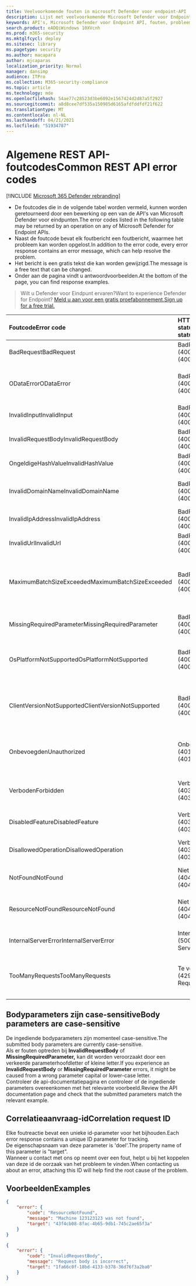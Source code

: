 ```yaml
---
title: Veelvoorkomende fouten in microsoft Defender voor endpoint-API
description: Lijst met veelvoorkomende Microsoft Defender voor Endpoint API-fouten met beschrijvingen.
keywords: API's, Microsoft Defender voor Endpoint API, fouten, probleemoplossing
search.product: eADQiWindows 10XVcnh
ms.prod: m365-security
ms.mktglfcycl: deploy
ms.sitesec: library
ms.pagetype: security
ms.author: macapara
author: mjcaparas
localization_priority: Normal
manager: dansimp
audience: ITPro
ms.collection: M365-security-compliance
ms.topic: article
ms.technology: mde
ms.openlocfilehash: 54ae77c28523d3be6092e1567424d2d87a5f2927
ms.sourcegitcommit: a8d8cee7df535a150985d6165afdfddfdf21f622
ms.translationtype: MT
ms.contentlocale: nl-NL
ms.lasthandoff: 04/21/2021
ms.locfileid: "51934787"
---
```

# <a name="common-rest-api-error-codes"></a><span data-ttu-id="aa8ab-104">Algemene REST API-foutcodes</span><span class="sxs-lookup"><span data-stu-id="aa8ab-104">Common REST API error codes</span></span>

[!INCLUDE [Microsoft 365 Defender rebranding](../../includes/microsoft-defender.md)]


* <span data-ttu-id="aa8ab-105">De foutcodes die in de volgende tabel worden vermeld, kunnen worden geretourneerd door een bewerking op een van de API's van Microsoft Defender voor eindpunten.</span><span class="sxs-lookup"><span data-stu-id="aa8ab-105">The error codes listed in the following table may be returned by an operation on any of Microsoft Defender for Endpoint APIs.</span></span>
* <span data-ttu-id="aa8ab-106">Naast de foutcode bevat elk foutbericht een foutbericht, waarmee het probleem kan worden opgelost.</span><span class="sxs-lookup"><span data-stu-id="aa8ab-106">In addition to the error code, every error response contains an error message, which can help resolve the problem.</span></span>
* <span data-ttu-id="aa8ab-107">Het bericht is een gratis tekst die kan worden gewijzigd.</span><span class="sxs-lookup"><span data-stu-id="aa8ab-107">The message is a free text that can be changed.</span></span>
* <span data-ttu-id="aa8ab-108">Onder aan de pagina vindt u antwoordvoorbeelden.</span><span class="sxs-lookup"><span data-stu-id="aa8ab-108">At the bottom of the page, you can find response examples.</span></span>

><span data-ttu-id="aa8ab-109">Wilt u Defender voor Eindpunt ervaren?</span><span class="sxs-lookup"><span data-stu-id="aa8ab-109">Want to experience Defender for Endpoint?</span></span> [<span data-ttu-id="aa8ab-110">Meld u aan voor een gratis proefabonnement.</span><span class="sxs-lookup"><span data-stu-id="aa8ab-110">Sign up for a free trial.</span></span>](https://www.microsoft.com/microsoft-365/windows/microsoft-defender-atp?ocid=docs-wdatp-assignaccess-abovefoldlink)

<span data-ttu-id="aa8ab-111">Foutcode</span><span class="sxs-lookup"><span data-stu-id="aa8ab-111">Error code</span></span> |<span data-ttu-id="aa8ab-112">HTTP-statuscode</span><span class="sxs-lookup"><span data-stu-id="aa8ab-112">HTTP status code</span></span> |<span data-ttu-id="aa8ab-113">Bericht</span><span class="sxs-lookup"><span data-stu-id="aa8ab-113">Message</span></span> 
:---|:---|:---
<span data-ttu-id="aa8ab-114">BadRequest</span><span class="sxs-lookup"><span data-stu-id="aa8ab-114">BadRequest</span></span> | <span data-ttu-id="aa8ab-115">BadRequest (400)</span><span class="sxs-lookup"><span data-stu-id="aa8ab-115">BadRequest (400)</span></span> | <span data-ttu-id="aa8ab-116">Foutbericht algemeen slecht verzoek.</span><span class="sxs-lookup"><span data-stu-id="aa8ab-116">General Bad Request error message.</span></span>
<span data-ttu-id="aa8ab-117">ODataError</span><span class="sxs-lookup"><span data-stu-id="aa8ab-117">ODataError</span></span> | <span data-ttu-id="aa8ab-118">BadRequest (400)</span><span class="sxs-lookup"><span data-stu-id="aa8ab-118">BadRequest (400)</span></span> | <span data-ttu-id="aa8ab-119">Ongeldige OData URI-query (de specifieke fout is opgegeven).</span><span class="sxs-lookup"><span data-stu-id="aa8ab-119">Invalid OData URI query (the specific error is specified).</span></span>
<span data-ttu-id="aa8ab-120">InvalidInput</span><span class="sxs-lookup"><span data-stu-id="aa8ab-120">InvalidInput</span></span> | <span data-ttu-id="aa8ab-121">BadRequest (400)</span><span class="sxs-lookup"><span data-stu-id="aa8ab-121">BadRequest (400)</span></span> | <span data-ttu-id="aa8ab-122">Ongeldige invoer {de ongeldige invoer}.</span><span class="sxs-lookup"><span data-stu-id="aa8ab-122">Invalid input {the invalid input}.</span></span>
<span data-ttu-id="aa8ab-123">InvalidRequestBody</span><span class="sxs-lookup"><span data-stu-id="aa8ab-123">InvalidRequestBody</span></span> | <span data-ttu-id="aa8ab-124">BadRequest (400)</span><span class="sxs-lookup"><span data-stu-id="aa8ab-124">BadRequest (400)</span></span> | <span data-ttu-id="aa8ab-125">Ongeldige aanvraag body.</span><span class="sxs-lookup"><span data-stu-id="aa8ab-125">Invalid request body.</span></span>
<span data-ttu-id="aa8ab-126">OngeldigeHashValue</span><span class="sxs-lookup"><span data-stu-id="aa8ab-126">InvalidHashValue</span></span> | <span data-ttu-id="aa8ab-127">BadRequest (400)</span><span class="sxs-lookup"><span data-stu-id="aa8ab-127">BadRequest (400)</span></span> | <span data-ttu-id="aa8ab-128">Hashwaarde {de ongeldige hash} is ongeldig.</span><span class="sxs-lookup"><span data-stu-id="aa8ab-128">Hash value {the invalid hash} is invalid.</span></span>
<span data-ttu-id="aa8ab-129">InvalidDomainName</span><span class="sxs-lookup"><span data-stu-id="aa8ab-129">InvalidDomainName</span></span> | <span data-ttu-id="aa8ab-130">BadRequest (400)</span><span class="sxs-lookup"><span data-stu-id="aa8ab-130">BadRequest (400)</span></span> | <span data-ttu-id="aa8ab-131">Domeinnaam {het ongeldige domein} is ongeldig.</span><span class="sxs-lookup"><span data-stu-id="aa8ab-131">Domain name {the invalid domain} is invalid.</span></span>
<span data-ttu-id="aa8ab-132">InvalidIpAddress</span><span class="sxs-lookup"><span data-stu-id="aa8ab-132">InvalidIpAddress</span></span> | <span data-ttu-id="aa8ab-133">BadRequest (400)</span><span class="sxs-lookup"><span data-stu-id="aa8ab-133">BadRequest (400)</span></span> | <span data-ttu-id="aa8ab-134">IP-adres {het ongeldige IP} is ongeldig.</span><span class="sxs-lookup"><span data-stu-id="aa8ab-134">IP address {the invalid IP} is invalid.</span></span>
<span data-ttu-id="aa8ab-135">InvalidUrl</span><span class="sxs-lookup"><span data-stu-id="aa8ab-135">InvalidUrl</span></span> | <span data-ttu-id="aa8ab-136">BadRequest (400)</span><span class="sxs-lookup"><span data-stu-id="aa8ab-136">BadRequest (400)</span></span> | <span data-ttu-id="aa8ab-137">URL {de ongeldige URL} is ongeldig.</span><span class="sxs-lookup"><span data-stu-id="aa8ab-137">URL {the invalid URL} is invalid.</span></span>
<span data-ttu-id="aa8ab-138">MaximumBatchSizeExceeded</span><span class="sxs-lookup"><span data-stu-id="aa8ab-138">MaximumBatchSizeExceeded</span></span> | <span data-ttu-id="aa8ab-139">BadRequest (400)</span><span class="sxs-lookup"><span data-stu-id="aa8ab-139">BadRequest (400)</span></span> | <span data-ttu-id="aa8ab-140">De maximale batchgrootte is overschreden.</span><span class="sxs-lookup"><span data-stu-id="aa8ab-140">Maximum batch size exceeded.</span></span> <span data-ttu-id="aa8ab-141">Ontvangen: {batch size received}, allowed: {batch size allowed}.</span><span class="sxs-lookup"><span data-stu-id="aa8ab-141">Received: {batch size received}, allowed: {batch size allowed}.</span></span>
<span data-ttu-id="aa8ab-142">MissingRequiredParameter</span><span class="sxs-lookup"><span data-stu-id="aa8ab-142">MissingRequiredParameter</span></span> | <span data-ttu-id="aa8ab-143">BadRequest (400)</span><span class="sxs-lookup"><span data-stu-id="aa8ab-143">BadRequest (400)</span></span> | <span data-ttu-id="aa8ab-144">Parameter {de ontbrekende parameter} ontbreekt.</span><span class="sxs-lookup"><span data-stu-id="aa8ab-144">Parameter {the missing parameter} is missing.</span></span>
<span data-ttu-id="aa8ab-145">OsPlatformNotSupported</span><span class="sxs-lookup"><span data-stu-id="aa8ab-145">OsPlatformNotSupported</span></span> | <span data-ttu-id="aa8ab-146">BadRequest (400)</span><span class="sxs-lookup"><span data-stu-id="aa8ab-146">BadRequest (400)</span></span> | <span data-ttu-id="aa8ab-147">Os Platform {the client OS Platform} wordt niet ondersteund voor deze actie.</span><span class="sxs-lookup"><span data-stu-id="aa8ab-147">OS Platform {the client OS Platform} is not supported for this action.</span></span>
<span data-ttu-id="aa8ab-148">ClientVersionNotSupported</span><span class="sxs-lookup"><span data-stu-id="aa8ab-148">ClientVersionNotSupported</span></span> | <span data-ttu-id="aa8ab-149">BadRequest (400)</span><span class="sxs-lookup"><span data-stu-id="aa8ab-149">BadRequest (400)</span></span> | <span data-ttu-id="aa8ab-150">{De aangevraagde actie} wordt ondersteund in clientversie {ondersteunde clientversie} en hoger.</span><span class="sxs-lookup"><span data-stu-id="aa8ab-150">{The requested action} is supported on client version {supported client version} and above.</span></span>
<span data-ttu-id="aa8ab-151">Onbevoegden</span><span class="sxs-lookup"><span data-stu-id="aa8ab-151">Unauthorized</span></span> | <span data-ttu-id="aa8ab-152">Onbevoegden (401)</span><span class="sxs-lookup"><span data-stu-id="aa8ab-152">Unauthorized (401)</span></span> | <span data-ttu-id="aa8ab-153">Onbevoegden (ongeldige of verlopen autorisatiekoptekst).</span><span class="sxs-lookup"><span data-stu-id="aa8ab-153">Unauthorized (invalid or expired authorization header).</span></span>
<span data-ttu-id="aa8ab-154">Verboden</span><span class="sxs-lookup"><span data-stu-id="aa8ab-154">Forbidden</span></span> | <span data-ttu-id="aa8ab-155">Verboden (403)</span><span class="sxs-lookup"><span data-stu-id="aa8ab-155">Forbidden (403)</span></span> | <span data-ttu-id="aa8ab-156">Verboden (geldig token, maar onvoldoende toestemming voor de actie).</span><span class="sxs-lookup"><span data-stu-id="aa8ab-156">Forbidden (valid token but insufficient permission for the action).</span></span>
<span data-ttu-id="aa8ab-157">DisabledFeature</span><span class="sxs-lookup"><span data-stu-id="aa8ab-157">DisabledFeature</span></span> | <span data-ttu-id="aa8ab-158">Verboden (403)</span><span class="sxs-lookup"><span data-stu-id="aa8ab-158">Forbidden (403)</span></span> | <span data-ttu-id="aa8ab-159">Tenantfunctie is niet ingeschakeld.</span><span class="sxs-lookup"><span data-stu-id="aa8ab-159">Tenant feature is not enabled.</span></span>
<span data-ttu-id="aa8ab-160">DisallowedOperation</span><span class="sxs-lookup"><span data-stu-id="aa8ab-160">DisallowedOperation</span></span> | <span data-ttu-id="aa8ab-161">Verboden (403)</span><span class="sxs-lookup"><span data-stu-id="aa8ab-161">Forbidden (403)</span></span> | <span data-ttu-id="aa8ab-162">{de niet-goedgekeurde bewerking en de reden}.</span><span class="sxs-lookup"><span data-stu-id="aa8ab-162">{the disallowed operation and the reason}.</span></span>
<span data-ttu-id="aa8ab-163">NotFound</span><span class="sxs-lookup"><span data-stu-id="aa8ab-163">NotFound</span></span> | <span data-ttu-id="aa8ab-164">Niet gevonden (404)</span><span class="sxs-lookup"><span data-stu-id="aa8ab-164">Not Found (404)</span></span> | <span data-ttu-id="aa8ab-165">Foutbericht Algemeen niet gevonden.</span><span class="sxs-lookup"><span data-stu-id="aa8ab-165">General Not Found error message.</span></span>
<span data-ttu-id="aa8ab-166">ResourceNotFound</span><span class="sxs-lookup"><span data-stu-id="aa8ab-166">ResourceNotFound</span></span> | <span data-ttu-id="aa8ab-167">Niet gevonden (404)</span><span class="sxs-lookup"><span data-stu-id="aa8ab-167">Not Found (404)</span></span> | <span data-ttu-id="aa8ab-168">Resource {de aangevraagde resource} is niet gevonden.</span><span class="sxs-lookup"><span data-stu-id="aa8ab-168">Resource {the requested resource} was not found.</span></span>
<span data-ttu-id="aa8ab-169">InternalServerError</span><span class="sxs-lookup"><span data-stu-id="aa8ab-169">InternalServerError</span></span> | <span data-ttu-id="aa8ab-170">Interne serverfout (500)</span><span class="sxs-lookup"><span data-stu-id="aa8ab-170">Internal Server Error (500)</span></span> | <span data-ttu-id="aa8ab-171">(Geen foutbericht, de bewerking opnieuw proberen)</span><span class="sxs-lookup"><span data-stu-id="aa8ab-171">(No error message, retry the operation)</span></span>
<span data-ttu-id="aa8ab-172">TooManyRequests</span><span class="sxs-lookup"><span data-stu-id="aa8ab-172">TooManyRequests</span></span> | <span data-ttu-id="aa8ab-173">Te veel aanvragen (429)</span><span class="sxs-lookup"><span data-stu-id="aa8ab-173">Too Many Requests (429)</span></span> | <span data-ttu-id="aa8ab-174">Antwoord vertegenwoordigt het bereiken van quotumlimiet per aantal aanvragen of per CPU.</span><span class="sxs-lookup"><span data-stu-id="aa8ab-174">Response will represent reaching quota limit either by number of requests or by CPU.</span></span>

## <a name="body-parameters-are-case-sensitive"></a><span data-ttu-id="aa8ab-175">Bodyparameters zijn case-sensitive</span><span class="sxs-lookup"><span data-stu-id="aa8ab-175">Body parameters are case-sensitive</span></span>

<span data-ttu-id="aa8ab-176">De ingediende bodyparameters zijn momenteel case-sensitive.</span><span class="sxs-lookup"><span data-stu-id="aa8ab-176">The submitted body parameters are currently case-sensitive.</span></span>
<br><span data-ttu-id="aa8ab-177">Als er fouten optreden bij **InvalidRequestBody** of **MissingRequiredParameter,** kan dit worden veroorzaakt door een verkeerde parameterhoofdletter of kleine letter.</span><span class="sxs-lookup"><span data-stu-id="aa8ab-177">If you experience an **InvalidRequestBody** or **MissingRequiredParameter** errors, it might be caused from a wrong parameter capital or lower-case letter.</span></span>
<br><span data-ttu-id="aa8ab-178">Controleer de api-documentatiepagina en controleer of de ingediende parameters overeenkomen met het relevante voorbeeld.</span><span class="sxs-lookup"><span data-stu-id="aa8ab-178">Review the API documentation page and check that the submitted parameters match the relevant example.</span></span>

## <a name="correlation-request-id"></a><span data-ttu-id="aa8ab-179">Correlatieaanvraag-id</span><span class="sxs-lookup"><span data-stu-id="aa8ab-179">Correlation request ID</span></span>

<span data-ttu-id="aa8ab-180">Elke foutreactie bevat een unieke id-parameter voor het bijhouden.</span><span class="sxs-lookup"><span data-stu-id="aa8ab-180">Each error response contains a unique ID parameter for tracking.</span></span>
<br><span data-ttu-id="aa8ab-181">De eigenschapsnaam van deze parameter is 'doel'.</span><span class="sxs-lookup"><span data-stu-id="aa8ab-181">The property name of this parameter is "target".</span></span>
<br><span data-ttu-id="aa8ab-182">Wanneer u contact met ons op neemt over een fout, helpt u bij het koppelen van deze id de oorzaak van het probleem te vinden.</span><span class="sxs-lookup"><span data-stu-id="aa8ab-182">When contacting us about an error, attaching this ID will help find the root cause of the problem.</span></span>

## <a name="examples"></a><span data-ttu-id="aa8ab-183">Voorbeelden</span><span class="sxs-lookup"><span data-stu-id="aa8ab-183">Examples</span></span>

```json
{
    "error": {
        "code": "ResourceNotFound",
        "message": "Machine 123123123 was not found",
        "target": "43f4cb08-8fac-4b65-9db1-745c2ae65f3a"
    }
}
```


```json
{
    "error": {
        "code": "InvalidRequestBody",
        "message": "Request body is incorrect",
        "target": "1fa66c0f-18bd-4133-b378-36d76f3a2ba0"
    }
}
```
